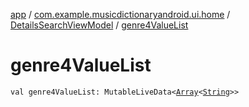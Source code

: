 [app](../../index.md) / [com.example.musicdictionaryandroid.ui.home](../index.md) / [DetailsSearchViewModel](index.md) / [genre4ValueList](./genre4-value-list.md)

# genre4ValueList

`val genre4ValueList: MutableLiveData<`[`Array`](https://kotlinlang.org/api/latest/jvm/stdlib/kotlin/-array/index.html)`<`[`String`](https://kotlinlang.org/api/latest/jvm/stdlib/kotlin/-string/index.html)`>>`